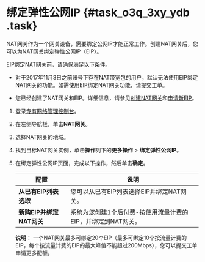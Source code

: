 # 绑定弹性公网IP {#task_o3q_3xy_ydb .task}

NAT网关作为一个网关设备，需要绑定公网IP才能正常工作。创建NAT网关后，您可以为NAT网关绑定弹性公网IP（EIP）。

EIP绑定NAT网关前，请确保满足以下条件。

-   对于2017年11月3日之前账号下存在NAT带宽包的用户，默认无法使用EIP绑定NAT网关的功能。如需使用EIP绑定NAT网关功能，请提交工单。

-   您已经创建了NAT网关和EIP。详细信息，请参见[创建NAT网关](cn.zh-CN/快速入门/创建NAT网关.md#)和[申请新EIP](../../../../cn.zh-CN/用户指南/申请EIP/申请新EIP.md#)。

1.  登录[专有网络管理控制台](https://vpcnext.console.aliyun.com/nat/)。
2.  在左侧导航栏，单击**NAT网关**。
3.  选择NAT网关的地域。
4.  找到目标NAT网关实例，单击**操作**列下的**更多操作** \> **绑定弹性公网IP**。
5.  在绑定弹性公网IP页面，完成以下操作，然后单击**确定**。 

    |配置|说明|
    |--|--|
    |**从已有EIP列表选取**|您可以从已有EIP列表选择EIP并绑定NAT网关。|
    |**新购EIP并绑定NAT网关**|系统为您创建1个后付费-按使用流量计费的EIP，并绑定到NAT网关。|

    **说明：** 一个NAT网关最多可绑定20个EIP（最多可绑定10个按流量计费的EIP，每个按流量计费的EIP的最大峰值不能超过200Mbps），您可以提交工单申请更多配额。


